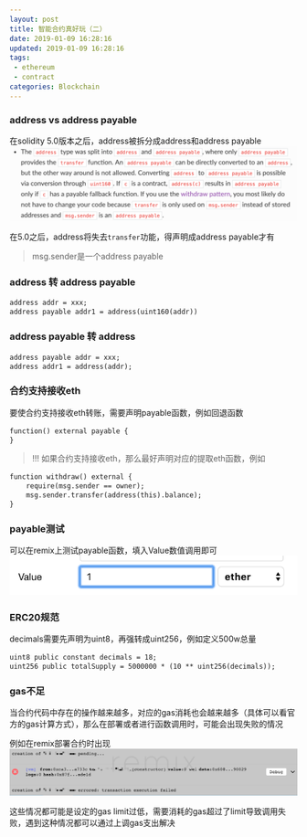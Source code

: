 ```yaml
---
layout: post
title: 智能合约真好玩（二）
date: 2019-01-09 16:28:16
updated: 2019-01-09 16:28:16
tags: 
 - ethereum
 - contract
categories: Blockchain
---
```


### address vs address payable

在solidity 5.0版本之后，address被拆分成address和address payable
![](1.jpeg)

在5.0之后，address将失去`transfer`功能，得声明成address payable才有

> msg.sender是一个address payable

<!-- More -->

### address 转 address payable

```sol
address addr = xxx;
address payable addr1 = address(uint160(addr))
```

### address payable 转 address

```sol
address payable addr = xxx;
address addr1 = address(addr);
```

### 合约支持接收eth

要使合约支持接收eth转账，需要声明payable函数，例如回退函数
```sol
function() external payable {
}
```

> !!! 如果合约支持接收eth，那么最好声明对应的提取eth函数，例如

```sol
function withdraw() external {
    require(msg.sender == owner);
    msg.sender.transfer(address(this).balance);
}
```

### payable测试

可以在remix上测试payable函数，填入Value数值调用即可
![](2.jpeg)

### ERC20规范

decimals需要先声明为uint8，再强转成uint256，例如定义500w总量
```sol
uint8 public constant decimals = 18;
uint256 public totalSupply = 5000000 * (10 ** uint256(decimals));
```

### gas不足

当合约代码中存在的操作越来越多，对应的gas消耗也会越来越多（具体可以看官方的gas计算方式），那么在部署或者进行函数调用时，可能会出现失败的情况

例如在remix部署合约时出现
![](3.jpeg)

这些情况都可能是设定的gas limit过低，需要消耗的gas超过了limit导致调用失败，遇到这种情况都可以通过上调gas支出解决

